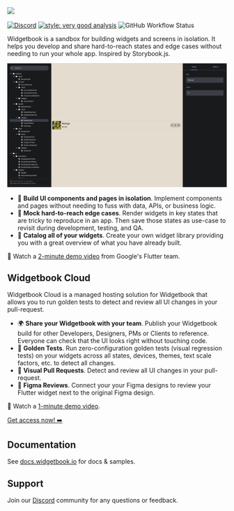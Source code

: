 <img height=40 src="https://raw.githubusercontent.com/widgetbook/widgetbook/2107e1afe2217e8ecde56c6ade1fd3706c3e6570/docs/assets/WidgetbookLogo.svg">

[![Discord](https://img.shields.io/discord/879618555560218625?color=blue&style=flat-square&logo=discord)](https://discord.com/invite/zT4AMStAJA)
[![style: very good analysis](https://img.shields.io/badge/style-very_good_analysis-B22C89.svg?style=flat-square)](https://pub.dev/packages/very_good_analysis) 
![GitHub Workflow Status](https://img.shields.io/github/actions/workflow/status/widgetbook/widgetbook/widgetbook.yaml?branch=main)

Widgetbook is a sandbox for building widgets and screens in isolation. It helps you develop and share hard-to-reach states and edge cases without needing to run your whole app. Inspired by Storybook.js.

[![Demo Widgetbook](https://github.com/widgetbook/widgetbook/blob/main/docs/assets/screenshots/WidgetbookOSS.png?raw=true)](https://demo.widgetbook.io/)

- 🧱 **Build UI components and pages in isolation**. Implement components and pages without needing to fuss with data, APIs, or business logic.
- 👀 **Mock hard-to-reach edge cases**. Render widgets in key states that are tricky to reproduce in an app. Then save those states as use-case to revisit during development, testing, and QA.
- 📙 **Catalog all of your widgets**. Create your own widget library providing you with a great overview of what you have already built.

🎥 Watch a [2-minute demo video](https://youtu.be/sGRetvJ-zZI) from Google's Flutter team.

## Widgetbook Cloud

Widgetbook Cloud is a managed hosting solution for Widgetbook that allows you to run golden tests to detect and review all UI changes in your pull-request.

- 🌍 **Share your Widgetbook with your team**. Publish your Widgetbook build for other Developers, Designers, PMs or Clients to reference. Everyone can check that the UI looks right without touching code.
- 🏅 **Golden Tests**. Run zero-configuration golden tests (visual regression tests) on your widgets across all states, devices, themes, text scale factors, etc. to detect all changes.
- 🧪 **Visual Pull Requests**. Detect and review all UI changes in your pull-request.
- 🎨 **Figma Reviews**. Connect your your Figma designs to review your Flutter widget next to the original Figma design.

🎥 Watch a [1-minute demo video](https://youtu.be/l3tj9VvkjLs).

[Get access now! ➡️](https://app.widgetbook.io/sign-up)

## Documentation

See [docs.widgetbook.io](https://docs.widgetbook.io) for docs & samples.

## Support

Join our [Discord](https://discord.com/invite/zT4AMStAJA) community for any questions or feedback.
